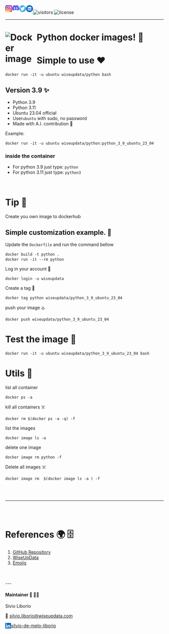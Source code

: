 <a href="https://github.com/wiseupdata/wiseupdata">
  <img align="left" alt="Wise Up Data's Instagram" width="22px" src="https://raw.githubusercontent.com/wiseupdata/wiseupdata/main/assets/instagram.png" />   
</a> 
<a href="https://github.com/wiseupdata/wiseupdata">
  <img align="left" alt="wise Up Data's Discord" width="22px" src="https://raw.githubusercontent.com/wiseupdata/wiseupdata/main/assets/discord.png" />
</a>
<a href="https://github.com/wiseupdata/wiseupdata">
  <img align="left" alt="wise Up Data | Twitter" width="22px" src="https://raw.githubusercontent.com/wiseupdata/wiseupdata/main/assets/twitter.png" />
</a>
<a href="https://github.com/wiseupdata/wiseupdata">
  <img align="left" alt="wise Up Data's LinkedIN" width="22px" src="https://raw.githubusercontent.com/wiseupdata/wiseupdata/main/assets/linkedin.png" />
</a>

![visitors](https://visitor-badge.glitch.me/badge?page_id=wiseupdata.python&left_color=green&right_color=black)
![license](https://img.shields.io/github/license/wiseupdata/python)

---

<h1>
<img align="left" alt="Docker image" src="https://raw.githubusercontent.com/wiseupdata/python/main/assets/imgs/docker.png" width="100" />

Python docker images! 🚀️

</h1>

# Simple to use ❤️

```shell
docker run -it -u ubuntu wiseupdata/python bash
```

## Version 3.9 ✨️

- Python 3.9
- Python 3.11
- Ubuntu 23.04 official
- User`ubuntu` with sudo, no password
- Made with A.I. contribution 🤖 

Example:
```shell
docker run -it -u ubuntu wiseupdata/python:python_3_9_ubuntu_23_04
```


### inside the container

- For python 3.9 just type:  `python`
- For python 3.11 just type:  `python3`


<br>

# Tip 🥳
Create you own image to dockerhub 

## Simple customization example. 🎢

Update the `Dockerfile` and run the command bellow

```shell
docker build -t python .
docker run -it --rm python
```

Log in your account 🤜

```shell
docker login -u wiseupdata
```

Create a tag 🤺

```shell
docker tag python wiseupdata/python_3_9_ubuntu_23_04
```

push your image ♨️

```shell
docker push wiseupdata/python_3_9_ubuntu_23_04
```

# Test the image 🎢

```shell
docker run -it -u ubuntu wiseupdata/python_3_9_ubuntu_23_04 bash
```

# Utils 🎁

list all container
```shell
docker ps -a
```

kill all containers ☠️
```shell
docker rm $(docker ps -a -q) -f
```

list the images
```shell
docker image ls -a
```

delete one image
```shell
docker image rm python -f
```

Delete all images ☠️
```shell
docker image rm  $(docker image ls -a ) -f
```

<br>
<br>

---
<br>
<br>

# References 🌍 🗄️

1. [GitHub Repository](https://github.com/wiseupdata/python)
1. [WiseUpData](https://www.wiseupdata.com/)
1. [Emojis](https://github.com/wiseupdata/emojis)


<br>
<br>
---

#### Maintainer 🤗 👨‍💻

Sivio Liborio

📧 silvio.liborio@wiseupdata.com

<a href="https://www.linkedin.com/in/silvio-de-melo-liborio">silvio-de-melo-liborio <img align="left" alt="LinkedIN" width="18px" src="https://raw.githubusercontent.com/wiseupdata/wsl-latest/main/assets/linkedin.svg" />
</a>

<br>
<br>
<br>
<br>
<br>